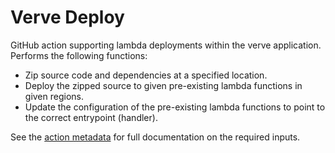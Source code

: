 # Verve Deploy #

GitHub action supporting lambda deployments within the verve application. Performs the following functions:

* Zip source code and dependencies at a specified location.
* Deploy the zipped source to given pre-existing lambda functions in given regions.
* Update the configuration of the pre-existing lambda functions to point to the correct entrypoint (handler).

See the [action metadata](./action.yml) for full documentation on the required inputs. 